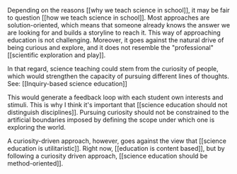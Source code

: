Depending on the reasons [[why we teach science in school]], it may be fair to question [[how we teach science in school]]. Most approaches are solution-oriented, which means that someone already knows the answer we are looking for and builds a storyline to reach it. This way of approaching education is not challenging. Moreover, it goes against the natural drive of being curious and explore, and it does not resemble the "professional" [[scientific exploration and play]].

In that regard, science teaching could stem from the curiosity of people, which would strengthen the capacity of pursuing different lines of thoughts. See: [[Inquiry-based science education]]

This would generate a feedback loop with each student own interests and stimuli. This is why I think it's important that [[science education should not distinguish disciplines]]. Pursuing curiosity should not be constrained to the artificial boundaries imposed by defining the scope under which one is exploring the world. 

A curiosity-driven approach, however, goes against the view that [[science education is utilitaristic]]. Right now, [[education is content based]], but by following a curiosity driven approach, [[science education should be method-oriented]]. 
